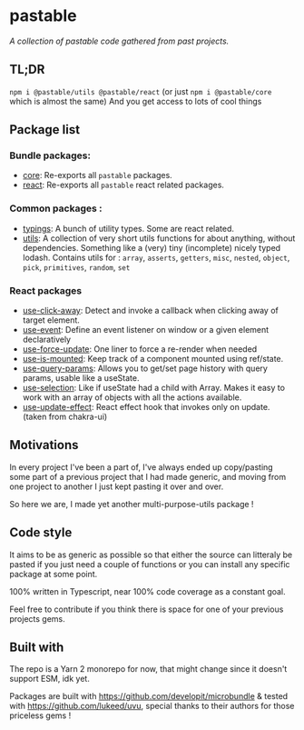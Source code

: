 # pastable

_A collection of pastable code gathered from past projects._

## TL;DR

`npm i @pastable/utils @pastable/react` (or just `npm i @pastable/core` which is almost the same)
And you get access to lots of cool things

## Package list

### Bundle packages:

-   [core](./packages/core/README.md): Re-exports all `pastable` packages.
-   [react](./packages/react/README.md): Re-exports all `pastable` react related packages.

### Common packages :

-   [typings](./packages/typings/README.md): A bunch of utility types. Some are react related.
-   [utils](./packages/utils/README.md): A collection of very short utils functions for about anything, without dependencies. Something like a (very) tiny (incomplete) nicely typed lodash. Contains utils for : `array`, `asserts`, `getters`, `misc`, `nested`, `object`, `pick`, `primitives`, `random`, `set`

### React packages

-   [use-click-away](./packages/use-click-away/README.md): Detect and invoke a callback when clicking away of target element.
-   [use-event](./packages/use-event/README.md): Define an event listener on window or a given element declaratively
-   [use-force-update](./packages/use-force-update/README.md): One liner to force a re-render when needed
-   [use-is-mounted](./packages/use-is-mounted/README.md): Keep track of a component mounted using ref/state.
-   [use-query-params](./packages/use-query-params/README.md): Allows you to get/set page history with query params, usable like a useState.
-   [use-selection](./packages/use-selection/README.md): Like if useState had a child with Array. Makes it easy to work with an array of objects with all the actions available.
-   [use-update-effect](./packages/use-update-effect/README.md): React effect hook that invokes only on update. (taken from chakra-ui)

## Motivations

In every project I've been a part of, I've always ended up copy/pasting some part of a previous project that I had made generic, and moving from one project to another I just kept pasting it over and over.

So here we are, I made yet another multi-purpose-utils package !

## Code style

It aims to be as generic as possible so that either the source can litteraly be pasted if you just need a couple of functions or you can install any specific package at some point.

100% written in Typescript, near 100% code coverage as a constant goal.

Feel free to contribute if you think there is space for one of your previous projects gems.

## Built with

The repo is a Yarn 2 monorepo for now, that might change since it doesn't support ESM, idk yet.

Packages are built with https://github.com/developit/microbundle & tested with https://github.com/lukeed/uvu, special thanks to their authors for those priceless gems !
